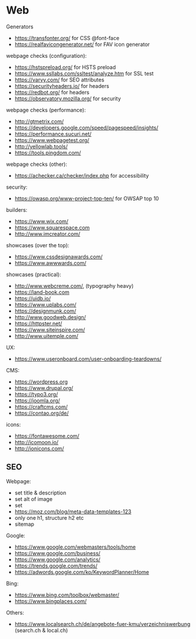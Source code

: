 # Web

Generators
- https://transfonter.org/ for CSS @font-face  
- https://realfavicongenerator.net/ for FAV icon generator

webpage checks (configuration):
- https://hstspreload.org/ for HSTS preload
- https://www.ssllabs.com/ssltest/analyze.htm for SSL test
- https://varvy.com/ for SEO attributes
- https://securityheaders.io/ for headers
- https://redbot.org/ for headers
- https://observatory.mozilla.org/ for security

webpage checks (performance):
- http://gtmetrix.com/
- https://developers.google.com/speed/pagespeed/insights/
- https://performance.sucuri.net/
- https://www.webpagetest.org/
- http://yellowlab.tools/
- https://tools.pingdom.com/

webpage checks (other):
- https://achecker.ca/checker/index.php for accessibility

security:
- https://owasp.org/www-project-top-ten/ for OWSAP top 10

builders:
- https://www.wix.com/
- https://www.squarespace.com
- http://www.imcreator.com/

showcases (over the top):
- https://www.cssdesignawards.com/
- https://www.awwwards.com/

showcases (practical):
- http://www.webcreme.com/, (typography heavy)
- https://land-book.com
- https://uidb.io/
- https://www.uplabs.com/
- https://designmunk.com/
- http://www.goodweb.design/
- https://httpster.net/
- https://www.siteinspire.com/
- http://www.uitemple.com/

UX:
- https://www.useronboard.com/user-onboarding-teardowns/

CMS:
- https://wordpress.org
- https://www.drupal.org/
- https://typo3.org/
- https://joomla.org/
- https://craftcms.com/
- https://contao.org/de/

icons:
- https://fontawesome.com/
- http://icomoon.io/
- http://ionicons.com/

## SEO

Webpage:
- set title & description
- set alt of image
- set <link canonical>
- https://moz.com/blog/meta-data-templates-123
- only one h1, structure h2 etc
- sitemap

Google:
- https://www.google.com/webmasters/tools/home
- https://www.google.com/business/
- https://www.google.com/analytics/
- https://trends.google.com/trends/
- https://adwords.google.com/ko/KeywordPlanner/Home

Bing:
- https://www.bing.com/toolbox/webmaster/
- https://www.bingplaces.com/

Others:
- https://www.localsearch.ch/de/angebote-fuer-kmu/verzeichniswerbung (search.ch & local.ch)
